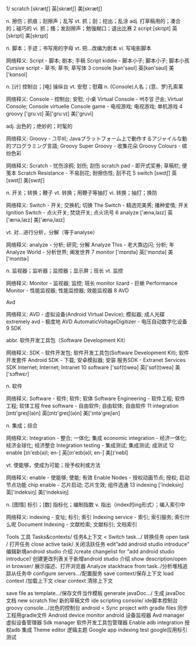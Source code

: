 1/  scratch
[skrætʃ]  英[skrætʃ]  美[skrætʃ]

n. 擦伤；抓痕；刮擦声；乱写
vt. 抓；刮；挖出；乱涂
adj. 打草稿用的；凑合的；碰巧的
vi. 抓；搔；发刮擦声；勉强糊口；退出比赛
2   script
  [skrɪpt]  英[skrɪpt]  美[skrɪpt]

  n. 脚本；手迹；书写用的字母
  vt. 把…改编为剧本
  vi. 写电影脚本

  网络释义:
  Script - 脚本; 剧本; 手稿
  Script kiddie - 脚本小子; 脚本小子; 脚本小孩
  Cursive script - 草书; 草书; 草写体
3   console
  [kən'səʊl]  英[kən'səʊl]  美['kɑnsol]

  n. [计] 控制台；[电] 操纵台
  vt. 安慰；慰藉
  n. (Console)人名；(意、罗)孔索莱

  网络释义:
  Console - 控制台; 安慰; 小桌
  Virtual Console - 버추얼 콘솔; Virtual Console; Console virtuelle
  Console game - 电视游戏; 电视游戏; 单机游戏
4   groovy
  ['gruːvɪ]  英['gruːvɪ]  美['ɡruvi]

  adj. 出色的；绝妙的；时髦的

  网络释义:
  Groovy - 그루비; Javaプラットフォーム上で動作するアジャイルな動的プログラミング言語; Groovy
  Super Groovy - 收集花朵
  Groovy Colours - 缤纷色彩


网络释义:
Scratch - 忧伤涂鸦; 划伤; 刮伤
scratch pad - 即开式奖券; 草稿栏; 便笺本
Scratch Resistance - 不易刮花; 耐擦伤性; 刮不花
5   switch
  [swɪtʃ]  英[swɪtʃ]  美[swɪtʃ]

  n. 开关；转换；鞭子
  vt. 转换；用鞭子等抽打
  vi. 转换；抽打；换防

  网络释义:
  Switch - 开关; 交换机; 切换
  The Switch - 精选完美男; 播种爱情; 开关
  Ignition Switch - 点火开关; 焚烧开关; 点火讯号
6    analyze
   ['ænə,laɪz]  英['ænə,laɪz]  美['ænə,laɪz]

   vt. 对…进行分析，分解（等于analyse）

   网络释义:
   analyze - 分析; 研究; 分解
   Analyze This - 老大靠边闪; 分析; 年
   Analyze World - 分析世界; 阐发世界
7    monitor
   ['mɒnɪtə]  英['mɒnɪtə]  美['mɔnɪtɚ]

   n. 监视器；监听器；监控器；显示屏；班长
   vt. 监控

   网络释义:
   Monitor - 监视器; 监控; 班长
   monitor lizard - 巨蜥
   Performance Monitor - 性能监视器; 性能监控器; 效能监视器
8    AVD

   Avd

   网络释义:
   AVD - 虚拟设备(Android Virtual Device); 模拟器; 成人光碟
   extremely avd - 极度地
   AVD AutomaticVoltageDigitizer - 电压自动数字化设备
9    SDK


   abbr. 软件开发工具包（Software Development Kit）

   网络释义:
   SDK - 软件开发包; 软件开发工具包(Software Development Kit); 软件开发套件
   Android SDK - 下载; 安卓模拟器; 安装
   服务SDK - Extranet Services SDK Internet; Internet; Intranet
10   software
   ['sɒf(t)weə]  英['sɒf(t)weə]  美['sɔftwɛr]

   n. 软件

   网络释义:
   Software - 软件; 软件; 软体
   Software Engineering - 软件工程; 软件工程; 软体工程
   free software - 自由软件; 自由软体; 自由软件
11   integration
   [ɪntɪ'greɪʃ(ə)n]  英[ɪntɪ'greɪʃ(ə)n]  美['ɪntə'greʃən]

   n. 集成；综合

   网络释义:
   Integration - 整合; 一体化; 集成
   economic integration - 经济一体化; 经济全球化; 经济整合
   Integration testing - 集成测试; 集成测试; 成测试
12   enable
   [ɪn'eɪb(ə)l; en-]  英[ɪn'eɪb(ə)l; en-]  美[ɪ'nebl]

   vt. 使能够，使成为可能；授予权利或方法

   网络释义:
   enable - 使能够; 使能; 有效
   Enable Nodes - 授权动画节点; 授权; 启动节点功能
   chip enable - 芯片启动; 芯片生效; 组件选通
13   indexing
   ['indeksiŋ]  英['indeksiŋ]  美['indeksiŋ]

   n. [图情] 标引；[数] 指标化；编制指数
   v. 指出（index的ing形式）；编入索引中

   网络释义:
   indexing - 变址; 标引; 索引
   Indexing service - 索引; 索引服务; 索引什么呢
   Document Indexing - 文献检索; 文献标引; 文档索引

Tools 工具
Tasks&contexts/ 任务&上下文
<
Switch task…/ 转换任务
open task / 打开任务
close active task/ 关闭活跃任务
edit”add android studio introduce” 编辑新境android studio 介绍
/create changelist for “add android studio introduce’/ 创建更改列表关于新增android studio 介绍
show description/open in browser/ 展示描述、打开浏览器
Analyze stacktrace from task../分析堆栈追踪从任务中
configure servers…/配置服务
save context/保存上下文
load context /加载上下文
clear context 清除上下文
>
save file as template…/保存文件当作模板
generate javaDoc…/ 生成 javaDoc文档
new scratch file/ 新的草稿文件
ide scripting console/ ide脚本控制台
groovy console…/出色的控制台
android
<
Sync project with gradle files 同步工程用gradle文件
Android device monitor   android 设备监视器
Avd manager   虚拟设备管理器
Sdk manager   软件开发工具包管理器
Enable adb integration 授权adb 集成
Theme editor 逻辑主题
Google app indexing test  google应用标引测试
>